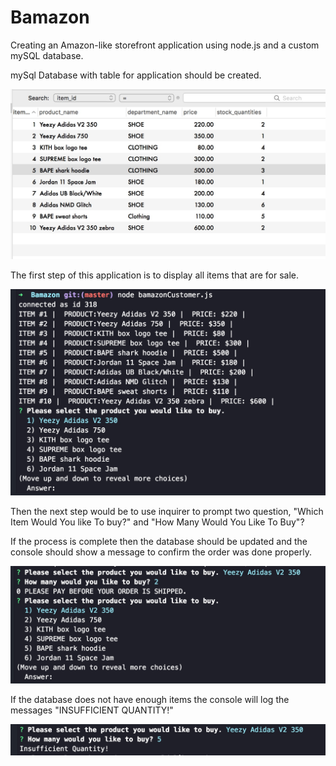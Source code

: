 # Bamazon
Creating an Amazon-like storefront application using node.js and a custom mySQL database.

mySql Database with table for application should be created.

<p align="center">
  <img src="/images/mysqldatabase.jpg" />
</p>

The first step of this application is to display all items that are for sale.

<p align="center">
  <img src="/images/bamazon.jpg" />
</p>

Then the next step would be to use inquirer to prompt two question, "Which Item Would You like To buy?" and "How Many Would You Like To Buy"?

If the process is complete then the database should be updated and the console should show a message to confirm the order was done properly.


<p align="center">
  <img src="/images/bamazon3.jpg" />
</p>

If the database does not have enough items the console will log the messages "INSUFFICIENT QUANTITY!"

<p align="center">
  <img src="/images/insufficient.jpg" />
</p>
